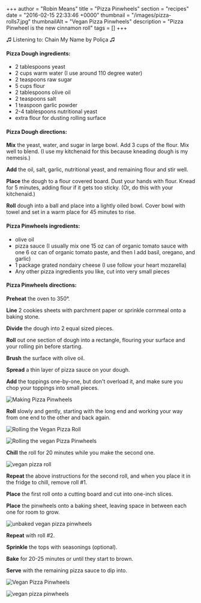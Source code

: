+++
author = "Robin Means"
title = "Pizza Pinwheels"
section = "recipes"
date = "2016-02-15 22:33:46 +0000"
thumbnail = "/images/pizza-rolls7.jpg"
thumbnailAlt = "Vegan Pizza Pinwheels"
description = "Pizza Pinwheel is the new cinnamon roll"
tags = []
+++

♫&nbsp;Listening to: Chain My Name by Poliça ♫

#### Pizza Dough ingredients:

- 2 tablespoons yeast
- 2 cups warm water (I use around 110 degree water)
- 2 teaspoons raw sugar
- 5 cups flour
- 2 tablespoons olive oil
- 2 teaspoons salt
- 1 teaspoon garlic powder
- 2-4 tablespoons nutritional yeast
- extra flour for dusting rolling surface

#### Pizza Dough directions:

**Mix** the yeast, water, and sugar in large bowl. Add 3 cups of the flour. Mix well to blend. (I use my kitchenaid for this because kneading dough is my nemesis.)

**Add** the oil, salt, garlic, nutritional yeast, and remaining flour and stir well.

**Place** the dough to a flour covered board. Dust your hands with flour. Knead for 5 minutes, adding flour if it gets too sticky. (Or, do this with your kitchenaid.)

**Roll** dough into a ball and place into a lightly oiled bowl. Cover bowl with towel and set in a warm place for 45 minutes to rise.

#### Pizza Pinwheels ingredients:

- olive oil
- pizza sauce (I usually mix one 15 oz can of organic tomato sauce with one 6 oz can of organic tomato paste, and then I add basil, oregano, and garlic)
- 1 package grated nondairy cheese (I use follow your heart mozarella)
- Any other pizza ingredients you like, cut into very small pieces

#### Pizza Pinwheels directions:

**Preheat** the oven to 350°.

**Line** 2 cookies sheets with parchment paper or sprinkle cornmeal onto a baking stone.

**Divide** the dough into 2 equal sized pieces.

**Roll** out one section of dough into a rectangle, flouring your surface and your rolling pin before starting.

**Brush** the surface with olive oil.

**Spread** a thin layer of pizza sauce on your dough.

**Add** the toppings one-by-one, but don't overload it, and make sure you chop your toppings into small pieces.

![Making Pizza Pinwheels](/images/pizza-rolls1.jpg)

**Roll** slowly and gently, starting with the long end and working your way from one end to the other and back again.

![Rolling the Vegan Pizza Roll](/images/pizza-rolls3.jpg)

![Rolling the vegan Pizza Pinwheels](/images/pizza-rolls4.jpg)

**Chill** the roll for 20 minutes while you make the second one.

![vegan pizza roll](/images/pizza-rolls5.jpg)

**Repeat** the above instructions for the second roll, and when you place it in the fridge to chill, remove roll #1.

**Place** the first roll onto a cutting board and cut into one-inch slices.

**Place** the pinwheels onto a baking sheet, leaving space in between each one for room to grow.

![unbaked vegan pizza pinwheels](/images/pizza-rolls6.jpg)

**Repeat** with roll #2.

**Sprinkle** the tops with seasonings (optional).

**Bake** for 20-25 minutes or until they start to brown.

**Serve** with the remaining pizza sauce to dip into.

![Vegan Pizza Pinwheels](/images/pizza-rolls8.jpg)

![vegan pizza pinwheels](/images/pizza-rolls9.jpg)

